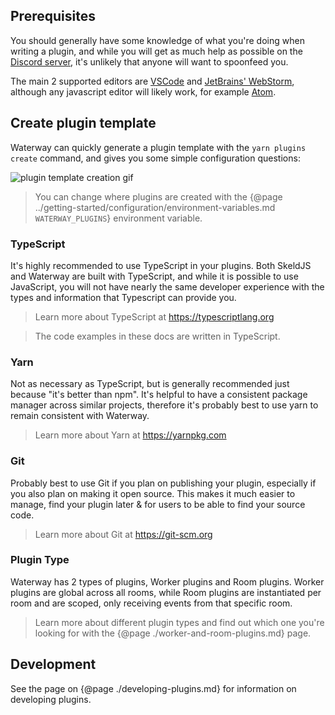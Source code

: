 ## Prerequisites
You should generally have some knowledge of what you're doing when writing a plugin, and while you will get as much help as possible on the [Discord server](https://discord.gg/8ewNJYmYAU), it's unlikely that anyone will want to spoonfeed you.

The main 2 supported editors are [VSCode](https://code.visualstudio.com/) and [JetBrains' WebStorm](https://www.jetbrains.com/webstorm/), although any javascript editor will likely work, for example [Atom](https://atom.io/).

## Create plugin template
Waterway can quickly generate a plugin template with the `yarn plugins create` command, and gives you some simple configuration questions:

![plugin template creation gif](https://user-images.githubusercontent.com/60631511/144479766-bb8ff4fc-e922-4c00-93b5-364ab219beab.gif)

> You can change where plugins are created with the {@page ../getting-started/configuration/environment-variables.md `WATERWAY_PLUGINS`} environment variable.

### TypeScript
It's highly recommended to use TypeScript in your plugins. Both SkeldJS and Waterway are built with TypeScript, and while it is possible to use JavaScript, you will not have nearly the same developer experience with the types and information that Typescript can provide you.

> Learn more about TypeScript at https://typescriptlang.org

> The code examples in these docs are written in TypeScript.

### Yarn
Not as necessary as TypeScript, but is generally recommended just because "it's better than npm". It's helpful to have a consistent package manager across similar projects, therefore it's probably best to use yarn to remain consistent with Waterway.

> Learn more about Yarn at https://yarnpkg.com

### Git
Probably best to use Git if you plan on publishing your plugin, especially if you also plan on making it open source. This makes it much easier to manage, find your plugin later & for users to be able to find your source code.

> Learn more about Git at https://git-scm.org

### Plugin Type
Waterway has 2 types of plugins, Worker plugins and Room plugins. Worker plugins are global across all rooms, while Room plugins are instantiated per room and are scoped, only receiving events from that specific room.

> Learn more about different plugin types and find out which one you're looking for with the {@page ./worker-and-room-plugins.md} page.

## Development
See the page on {@page ./developing-plugins.md} for information on developing plugins.
